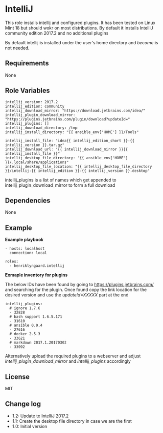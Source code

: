 IntelliJ
=========

This role installs intellij and configured plugins. It has been tested on Linux Mint 18 but should wokr on most 
distributions. By default it installs IntelliJ community edition 2017.2 and no additional plugins

By default intellij is installed under the user's home directory and _become_ is not needed.

Requirements
------------

None


Role Variables
--------------

    intellij_version: 2017.2
    intellij_edition: community
    intellij_download_mirror: "https://download.jetbrains.com/idea/"
    intellij_plugin_download_mirror: "https://plugins.jetbrains.com/plugin/download?updateId="
    intellij_plugins: []
    intellij_download_directory: /tmp
    intellij_install_directory: "{{ ansible_env['HOME'] }}/Tools"

    intellij_install_file: "idea{{ intellij_edition_short }}-{{ intellij_version }}.tar.gz"
    intellij_download_url: "{{ intellij_download_mirror }}{{ intellij_install_file }}"
    intellij_desktop_file_directory: "{{ ansible_env['HOME'] }}/.local/share/applications"
    intellij_desktop_file_location: "{{ intellij_desktop_file_directory }}/intellij-{{ intellij_edition }}-{{ intellij_version }}.desktop"

intellij_plugins is a list of names which get appended to intellij_plugin_download_mirror to form a full download  


Dependencies
------------

None

Example 
-------

__Example playbook__


    - hosts: localhost
      connection: local
    
    roles:
      - henriklyngaard.intellij
      
__Exmaple inventory for plugins__

The below IDs have been found by going to https://plugins.jetbrains.com/ and searching for the plugin. 
Once found copy the link location for the desired version and use the _updateId=XXXXX_ part at the end        
      
    intellij_plugins:
      # ignore 1.7.6
      - 32828
      # bash support 1.6.5.171
      - 31610
      # ansible 0.9.4
      - 27616
      # docker 2.5.3
      - 33621
      # markdown 2017.1.20170302
      - 33092      
      
 Alternatively upload the required plugins to a webserver and adjust _intellij_plugin_download_mirror_ and 
 _intellij_plugins_ accordingly
      
      
License
-------

MIT

Change log
----------

* 1.2: Update to IntelliJ 2017.2
* 1.1: Create the desktop file directory in case we are the first
* 1.0: Initial version
